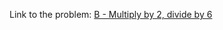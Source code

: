 Link to the problem: [B - Multiply by 2, divide by 6](https://codeforces.com/contest/1374/problem/B)